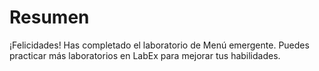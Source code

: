 # Resumen

¡Felicidades! Has completado el laboratorio de Menú emergente. Puedes practicar más laboratorios en LabEx para mejorar tus habilidades.
